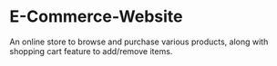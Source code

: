 # E-Commerce-Website
An online store to browse and purchase various products, along with shopping cart feature to add/remove items.

